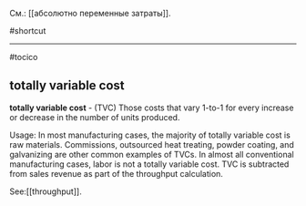 См.: [[абсолютно переменные затраты]].

#shortcut




<hr/>

#tocico

## totally variable cost

<b>totally variable cost</b> -  (TVC) Those costs that vary 1-to-1 for every increase or decrease in the number of units produced. 


Usage:  In most manufacturing cases, the majority of totally variable cost is raw materials. Commissions, outsourced heat treating, powder coating, and galvanizing are other common examples of TVCs. In almost all conventional manufacturing cases, labor is not a totally variable cost. TVC is subtracted from sales revenue as part of the throughput calculation. 



See:[[throughput]].
